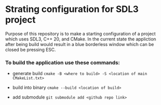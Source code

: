 # Strating configuration for SDL3 project

Purpose of this repository is to make a starting configuration of a project which uses SDL3, C++ 20, and CMake.
In the current state the appliction after being build would result in a blue borderless window which can be closed be pressing ESC.

### To build the application use these commands:
- generate build
`cmake -B <where to build> -S <location of main CMakeList.txt>`

- build into binary
`cmake --build <location of build>`

- add submodule
`git submodule add <github repo link>`
